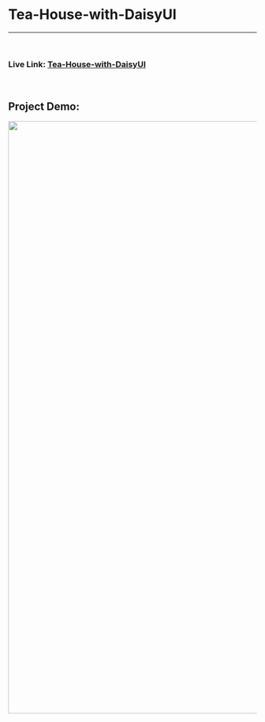 <h1>Tea-House-with-DaisyUI</h1>
<hr>
<br>
<h3>Live Link:  <a
    href="https://atique-shahriar.github.io/Tea-House-with-DaisyUI/">Tea-House-with-DaisyUI</a></h3>
<br>

<h2>Project Demo:</h2>

<div style="text-align:center"><img src="https://raw.githubusercontent.com/atique-shahriar/Tea-House-with-DaisyUI/main/Tea-House.png" alt="project-screenshot" width="480*2" height="1200/"></div>
